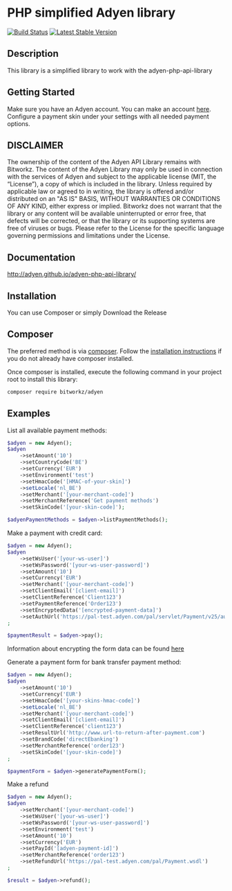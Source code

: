 # PHP simplified Adyen library

[![Build Status](https://travis-ci.org/bitworkz/adyen.svg?branch=master)](https://travis-ci.org/bitworkz/adyen)
[![Latest Stable Version](http://img.shields.io/packagist/v/bitworkz/adyen.svg?style=flat-square)](https://packagist.org/packages/bitworkz/adyen)

## Description ##
This library is a simplified library to work with the adyen-php-api-library

## Getting Started ##
Make sure you have an Adyen account. You can make an account <a href="https://www.adyen.com/home/discover/test-account-signup#form" target="_blank">here</a>. Configure a payment skin under your settings with all needed payment options.

## DISCLAIMER ##
The ownership of the content of the Adyen API Library remains with Bitworkz. The content of the Adyen Library may only be used in connection with the services of Adyen and subject to the applicable license (MIT, the “License”), a copy of which is included in the library. 
Unless required by applicable law or agreed to in writing, the library is offered and/or distributed on an "AS IS" BASIS, WITHOUT WARRANTIES OR CONDITIONS OF ANY KIND, either express or implied. Bitworkz does not warrant that the library or any content will be available uninterrupted or error free, that defects will be corrected, or that the library or its supporting systems are free of viruses or bugs. Please refer to the License for the specific language governing permissions and limitations under the License.

## Documentation ##
http://adyen.github.io/adyen-php-api-library/

## Installation ##
You can use Composer or simply Download the Release

## Composer ##

The preferred method is via [composer](https://getcomposer.org). Follow the
[installation instructions](https://getcomposer.org/doc/00-intro.md) if you do not already have
composer installed.


Once composer is installed, execute the following command in your project root to install this library:

```sh
composer require bitworkz/adyen
```

## Examples ##
List all available payment methods:

```php
$adyen = new Adyen();
$adyen
    ->setAmount('10')
    ->setCountryCode('BE')
    ->setCurrency('EUR')
    ->setEnvironment('test')
    ->setHmacCode('[HMAC-of-your-skin]')
    ->setLocale('nl_BE')
    ->setMerchant('[your-merchant-code]')
    ->setMerchantReference('Get payment methods')
    ->setSkinCode('[your-skin-code]');

$adyenPaymentMethods = $adyen->listPaymentMethods();
```

Make a payment with credit card:

```php
$adyen = new Adyen();
$adyen
    ->setWsUser('[your-ws-user]')
    ->setWsPassword('[your-ws-user-password]')
    ->setAmount('10')
    ->setCurrency('EUR')
    ->setMerchant('[your-merchant-code]')
    ->setClientEmail('[client-email]')
    ->setClientReference('Client123')
    ->setPaymentReference('Order123')
    ->setEncryptedData('[encrypted-payment-data]')
    ->setAuthUrl('https://pal-test.adyen.com/pal/servlet/Payment/v25/authorise')
;

$paymentResult = $adyen->pay();
```
Information about encrypting the form data can be found <a href="https://pal-test.adyen.com/pal/servlet/Payment/v25/authorise" target="_blank">here</a>


Generate a payment form for bank transfer payment method:

```php
$adyen = new Adyen();
$adyen
    ->setAmount('10')
    ->setCurrency('EUR')
    ->setHmacCode('[your-skins-hmac-code]')
    ->setLocale('nl_BE')
    ->setMerchant('[your-merchant-code]')
    ->setClientEmail('[client-email]')
    ->setClientReference('client123')
    ->setResultUrl('http://www.url-to-return-after-payment.com')
    ->setBrandCode('directEbanking')
    ->setMerchantReference('order123')
    ->setSkinCode('[your-skin-code]')
;

$paymentForm = $adyen->generatePaymentForm();
```

Make a refund

```php
$adyen = new Adyen();
$adyen
    ->setMerchant('[your-merchant-code]')
    ->setWsUser('[your-ws-user]')
    ->setWsPassword('[your-ws-user-password]')
    ->setEnvironment('test')
    ->setAmount('10')
    ->setCurrency('EUR')
    ->setPayId('[adyen-payment-id]')
    ->setMerchantReference('order123')
    ->setRefundUrl('https://pal-test.adyen.com/pal/Payment.wsdl')
;

$result = $adyen->refund();
```
